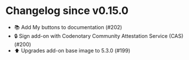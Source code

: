 # Changelog since v0.15.0
- 📚 Add My buttons to documentation (#202) 
- 🔒 Sign add-on with Codenotary Community Attestation Service (CAS) (#200) 
- ⬆️ Upgrades add-on base image to 5.3.0 (#199) 
